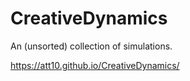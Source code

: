 # CreativeDynamics

An (unsorted) collection of simulations.

https://att10.github.io/CreativeDynamics/
